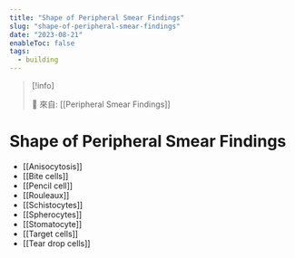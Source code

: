 ```yaml
---
title: "Shape of Peripheral Smear Findings"
slug: "shape-of-peripheral-smear-findings"
date: "2023-08-21"
enableToc: false
tags:
  - building
---
```


> [!info]
>
> 🌱 來自: [[Peripheral Smear Findings]]

# Shape of Peripheral Smear Findings

- [[Anisocytosis]]
- [[Bite cells]]
- [[Pencil cell]]
- [[Rouleaux]]
- [[Schistocytes]]
- [[Spherocytes]]
- [[Stomatocyte]]
- [[Target cells]]
- [[Tear drop cells]]
